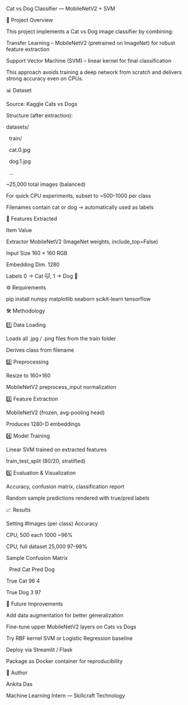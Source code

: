 Cat vs Dog Classifier — MobileNetV2 + SVM

📌 Project Overview



This project implements a Cat vs Dog image classifier by combining:



Transfer Learning – MobileNetV2 (pretrained on ImageNet) for robust feature extraction



Support Vector Machine (SVM) – linear kernel for final classification



This approach avoids training a deep network from scratch and delivers strong accuracy even on CPUs.



📊 Dataset



Source: Kaggle Cats vs Dogs



Structure (after extraction):



datasets/

&nbsp; train/

&nbsp;   cat.0.jpg

&nbsp;   dog.1.jpg

&nbsp;   ...





~25,000 total images (balanced)



For quick CPU experiments, subset to ~500–1000 per class



Filenames contain cat or dog → automatically used as labels



🧮 Features Extracted

Item	Value

Extractor	MobileNetV2 (ImageNet weights, include\_top=False)

Input Size	160 × 160 RGB

Embedding Dim.	1280

Labels	0 → Cat 🐱, 1 → Dog 🐶

⚙️ Requirements

pip install numpy matplotlib seaborn scikit-learn tensorflow



🛠 Methodology



1️⃣ Data Loading



Loads all .jpg / .png files from the train folder



Derives class from filename



2️⃣ Preprocessing



Resize to 160×160



MobileNetV2 preprocess\_input normalization



3️⃣ Feature Extraction



MobileNetV2 (frozen, avg-pooling head)



Produces 1280-D embeddings



4️⃣ Model Training



Linear SVM trained on extracted features



train\_test\_split (80/20, stratified)



5️⃣ Evaluation \& Visualization



Accuracy, confusion matrix, classification report



Random sample predictions rendered with true/pred labels



📈 Results

Setting	#Images (per class)	Accuracy

CPU, 500 each	1000	~96%

CPU, full dataset	25,000	97–98%



Sample Confusion Matrix



&nbsp;	Pred Cat	Pred Dog

True Cat	96	4

True Dog	3	97

🔮 Future Improvements



Add data augmentation for better generalization



Fine-tune upper MobileNetV2 layers on Cats vs Dogs



Try RBF kernel SVM or Logistic Regression baseline



Deploy via Streamlit / Flask



Package as Docker container for reproducibility



👤 Author



Ankita Das

Machine Learning Intern — Skillcraft Technology


